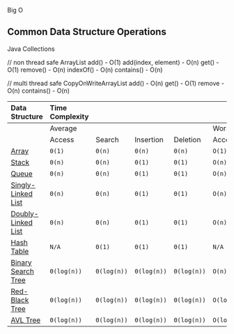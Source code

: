 Big O

## Common Data Structure Operations

Java Collections

// non thread safe
ArrayList
add() - O(1)
add(index, element) - O(n)
get() - O(1)
remove() - O(n)
indexOf() - O(n)
contains() - O(n)

// multi thread safe
CopyOnWriteArrayList
add() - O(n)
get() - O(1)
remove - O(n)
contains() - O(n)

| Data Structure                                               | Time Complexity |             |             |             |             |             |             |             | Space Complexity |
| :----------------------------------------------------------- | :-------------- | :---------- | :---------- | :---------- | :---------- | :---------- | :---------- | :---------- | :--------------- |
|                                                              | Average         |             |             |             | Worst       |             |             |             | Worst            |
|                                                              | Access          | Search      | Insertion   | Deletion    | Access      | Search      | Insertion   | Deletion    |                  |
| [Array](http://en.wikipedia.org/wiki/Array_data_structure)   | `Θ(1)`          | `Θ(n)`      | `Θ(n)`      | `Θ(n)`      | `O(1)`      | `O(n)`      | `O(n)`      | `O(n)`      | `O(n)`           |
| [Stack](http://en.wikipedia.org/wiki/Stack_(abstract_data_type)) | `Θ(n)`          | `Θ(n)`      | `Θ(1)`      | `Θ(1)`      | `O(n)`      | `O(n)`      | `O(1)`      | `O(1)`      | `O(n)`           |
| [Queue](http://en.wikipedia.org/wiki/Queue_(abstract_data_type)) | `Θ(n)`          | `Θ(n)`      | `Θ(1)`      | `Θ(1)`      | `O(n)`      | `O(n)`      | `O(1)`      | `O(1)`      | `O(n)`           |
| [Singly-Linked List](http://en.wikipedia.org/wiki/Singly_linked_list#Singly_linked_lists) | `Θ(n)`          | `Θ(n)`      | `Θ(1)`      | `Θ(1)`      | `O(n)`      | `O(n)`      | `O(1)`      | `O(1)`      | `O(n)`           |
| [Doubly-Linked List](http://en.wikipedia.org/wiki/Doubly_linked_list) | `Θ(n)`          | `Θ(n)`      | `Θ(1)`      | `Θ(1)`      | `O(n)`      | `O(n)`      | `O(1)`      | `O(1)`      | `O(n)`           |
| [Hash Table](http://en.wikipedia.org/wiki/Hash_table)        | `N/A`           | `Θ(1)`      | `Θ(1)`      | `Θ(1)`      | `N/A`       | `O(n)`      | `O(n)`      | `O(n)`      | `O(n)`           |
| [Binary Search Tree](http://en.wikipedia.org/wiki/Binary_search_tree) | `Θ(log(n))`     | `Θ(log(n))` | `Θ(log(n))` | `Θ(log(n))` | `O(n)`      | `O(n)`      | `O(n)`      | `O(n)`      | `O(n)`           |
| [Red-Black Tree](http://en.wikipedia.org/wiki/Red-black_tree) | `Θ(log(n))`     | `Θ(log(n))` | `Θ(log(n))` | `Θ(log(n))` | `O(log(n))` | `O(log(n))` | `O(log(n))` | `O(log(n))` | `O(n)`           |
| [AVL Tree](http://en.wikipedia.org/wiki/AVL_tree)            | `Θ(log(n))`     | `Θ(log(n))` | `Θ(log(n))` | `Θ(log(n))` | `O(log(n))` | `O(log(n))` | `O(log(n))` | `O(log(n))` | `O(n)`           |